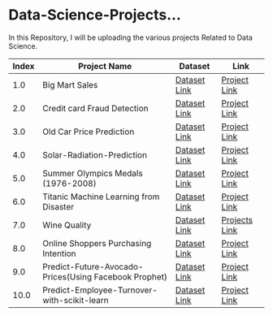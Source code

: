 # Data-Science-Projects...

In this Repository, I will be uploading the various projects Related to Data Science.


| Index | Project Name | Dataset | Link |
| ----- | ------------ | ------- | ---- |
| 1.0 | Big Mart Sales | [Dataset Link](https://github.com/swapnilbhange/Data-Science-Projects.../tree/master/Big-Mart%20Sales/Dataset%20Big%20Mart%20Sales) | [Project Link](https://github.com/swapnilbhange/Data-Science-Projects.../blob/master/Big-Mart%20Sales/big-mart-sales-eda.ipynb)
| 2.0 | Credit card Fraud Detection | [Dataset Link](https://www.kaggle.com/mlg-ulb/creditcardfraud) | [Project Link](https://github.com/swapnilbhange/Data-Science-Projects.../blob/master/Credit%20card%20Fraud%20Detection/fraud-detection-with-lda-vs-cart-vs-svm-vs-knn.ipynb)
| 3.0 | Old Car Price Prediction | [Dataset Link](https://github.com/swapnilbhange/Data-Science-Projects.../tree/master/Old_Car_price_prediction/Dataset) | [Project Link](https://github.com/swapnilbhange/Data-Science-Projects.../blob/master/Old_Car_price_prediction/Old_Car_price_prediction_Linear_Regression.ipynb)
| 4.0 | Solar-Radiation-Prediction | [Dataset Link](https://github.com/swapnilbhange/Data-Science-Projects.../tree/master/Solar-Radiation-Prediction/Dataset) | [Project Link](https://github.com/swapnilbhange/Data-Science-Projects.../blob/master/Solar-Radiation-Prediction/Solar%20Radiation%20Prediction%20(Linear%2C%20Random%2C%20cat%2C%20XGB).ipynb)
| 5.0 | Summer Olympics Medals (1976-2008) | [Dataset Link](https://github.com/swapnilbhange/Data-Science-Projects.../tree/master/Summer%20Olympics%20Medals%20(1976-2008)/Dataset) | [Project Link](https://github.com/swapnilbhange/Data-Science-Projects.../blob/master/Summer%20Olympics%20Medals%20(1976-2008)/summer-olympic-eda.ipynb)
| 6.0 | Titanic Machine Learning from Disaster | [Dataset Link](https://github.com/swapnilbhange/Data-Science-Projects.../tree/master/Titanic%20Machine%20Learning%20from%20Disaster/Datasets) | [Project Link](https://github.com/swapnilbhange/Data-Science-Projects.../blob/master/Titanic%20Machine%20Learning%20from%20Disaster/titanic-eda-preprocessing.ipynb)
| 7.0 | Wine Quality | [Dataset Link](https://github.com/swapnilbhange/Data-Science-Projects.../tree/master/Wine%20Quality/Datasets) | [Projects Link](https://github.com/swapnilbhange/Data-Science-Projects.../tree/master/Wine%20Quality)
| 8.0 | Online Shoppers Purchasing Intention | [Dataset Link](https://github.com/swapnilbhange/Online-Shoppers-Purchasing-Intention--Capstone-Project/blob/master/online_shoppers_intention.csv) | [Project Link](https://github.com/swapnilbhange/Online-Shoppers-Purchasing-Intention--Capstone-Project/blob/master/Capstone_Final_for_Copy.ipynb)
| 9.0 | Predict-Future-Avocado-Prices(Using Facebook Prophet) | [Dataset Link](https://github.com/swapnilbhange/Predict-Future-Product-Prices-Using-Facebook-Prophet/tree/main/Dataset) | [Project Link](https://github.com/swapnilbhange/Predict-Future-Product-Prices-Using-Facebook-Prophet/blob/main/Forecasting-Avocado-Prices-using-Facebook-Prophet.ipynb)
| 10.0 | Predict-Employee-Turnover-with-scikit-learn | [Dataset Link](https://github.com/swapnilbhange/Predict-Employee-Turnover-with-scikit-learn/tree/main/data) | [Project Link](https://github.com/swapnilbhange/Predict-Employee-Turnover-with-scikit-learn/blob/main/Predict-Employee-Turnover-Tree-based-classification-models.ipynb)
